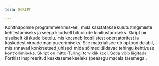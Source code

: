 ```yaml
---
term: SCRIPT

---
```

Korstnapõhine programmeerimiskeel, mida kasutatakse kulutustingimuste kehtestamiseks ja seega kaudselt bitcoinide kindlustamiseks. Skript on sisuliselt käskude loetelu, mis koosneb loogilistest operaatoritest ja käskudest virnade manipuleerimiseks. See materialiseerub opkoodide abil, mis annavad konkreetsed juhised, mida sõlmed täidavad tehingu kehtivuse kontrollimiseks. Skript on mitte-Turingi terviklik keel. Seda võib liigitada Forthist inspireeritud kesktaseme keeleks (peaaegu madala tasemega).